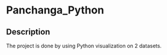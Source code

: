 # Panchanga_Python

## Description

The project is done by using Python visualization on 2 datasets.
